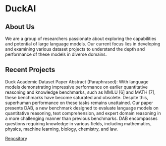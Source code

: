 # DuckAI 

## About Us
We are a group of researchers passionate about exploring the capabilities and potential of large language models. Our current focus lies in developing and examining various dataset projects to understand the depth and performance of these models in diverse domains.

## Recent Projects
Duck Academic Dataset
Paper Abstract (Paraphrased): With language models demonstrating impressive performance on earlier quantitative reasoning and knowledge benchmarks, such as MMLU [6] and MATH [7], these benchmarks have become saturated and obsolete. Despite this, superhuman performance on these tasks remains unattained. Our paper presents DAB, a new benchmark designed to evaluate language models on quantitative reasoning, text comprehension, and expert domain reasoning in a more challenging manner than previous benchmarks. DAB encompasses questions requiring knowledge in various fields, including mathematics, physics, machine learning, biology, chemistry, and law.


[Repository](https://github.com/TheDuckAI/)